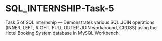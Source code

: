 # SQL_INTERNSHIP-Task-5
Task 5 of SQL Internship — Demonstrates various SQL JOIN operations (INNER, LEFT, RIGHT, FULL OUTER JOIN workaround, CROSS) using the Hotel Booking System database in MySQL Workbench.
